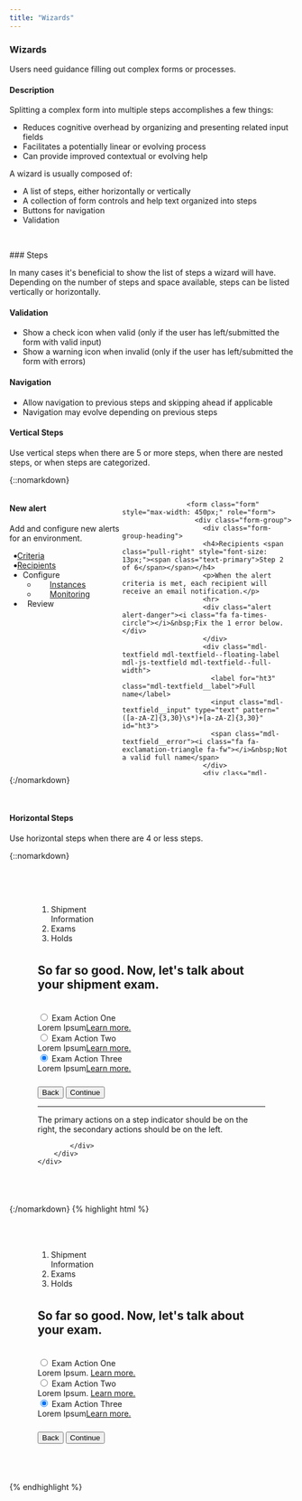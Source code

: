 ```yaml
---
title: "Wizards"
---
```


<div class="pl-pattern">
<h3>Wizards</h3>

Users need guidance filling out complex forms or processes.

#### Description
Splitting a complex form into multiple steps accomplishes a few things:

- Reduces cognitive overhead by organizing and presenting related input fields
- Facilitates a potentially linear or evolving process
- Can provide improved contextual or evolving help

A wizard is usually composed of:

- A list of steps, either horizontally or vertically
- A collection of form controls and help text organized into steps
- Buttons for navigation
- Validation

&nbsp;

</div>

<div class="pl-pattern">
### Steps

In many cases it's beneficial to show the list of steps a wizard will have. Depending on the number of steps and space available, steps can be listed vertically or horizontally.

#### Validation
- Show a check icon when valid (only if the user has left/submitted the form with valid input)
- Show a warning icon when invalid (only if the user has left/submitted the form with errors)

#### Navigation
- Allow navigation to previous steps and skipping ahead if applicable
- Navigation may evolve depending on previous steps

#### Vertical Steps
Use vertical steps when there are 5 or more steps, when there are nested steps, or when steps are categorized.

{::nomarkdown}
<div class="pl-preview">
<div class="">
    <div class="" style="max-width: 700px;">
        <div class="" style="display: inline-block; width: 100%;">
            <div style="width: 200px; min-height: 400px; float: left;">
                <div class="panel-body">
                    <h4>New alert</h4>
                    <p>Add and configure new alerts for an environment.</p>
                </div>
                <ul class="nav nav-stacked nav-tree" role="tab-list">
                    <li role="presentation"><a role="tab" href="#"><span style="margin-left: -10px;" class="fa fa-check"></span> Criteria</a></li>
                    <li class="active" role="presentation"><a role="tab" href="#"><i style="margin-left: -10px;" class="fa fa-times-circle"></i> Recipients</a>
                    </li>
                    <li class="disabled"><a style="style="margin-left: 20px;" role="tab">Configure</a>
                        <ul class="nav nav-stacked nav-tree" role="tab-list">
                            <li class="disabled" role="presentation"><a href=""><span style="margin-left: 10px; position: relative; top: 1px; width: 14px; display: inline-block;"></span>Instances</a></li>
                            <li class="disabled" role="presentation"><a href=""><span style="margin-left: 10px; position: relative; top: 1px; width: 14px; display: inline-block;"></span>Monitoring</a></li>
                        </ul>
                    </li>
                    <li class="disabled" role="presentation"><a role="tab"><span style="margin-left: -10px; position: relative; top: 1px; width: 14px; display: inline-block;"></span> Review</a></li>
                </ul>
            </div>
            <div class="panel panel-default" style="margin-left: 200px; height: 500px; max-height: 500px; overflow: auto; position: relative;">
                <div class="panel-body">

                    <form class="form" style="max-width: 450px;" role="form">
                      <div class="form-group">
                        <div class="form-group-heading">
                        <h4>Recipients <span class="pull-right" style="font-size: 13px;"><span class="text-primary">Step 2 of 6</span></span></h4>
                        <p>When the alert criteria is met, each recipient will receive an email notification.</p>
                        <hr>
                        <div class="alert alert-danger"><i class="fa fa-times-circle"></i>&nbsp;Fix the 1 error below.</div>
                        </div>
                        <div class="mdl-textfield mdl-textfield--floating-label mdl-js-textfield mdl-textfield--full-width">
                          <label for="ht3" class="mdl-textfield__label">Full name</label>
                          <input class="mdl-textfield__input" type="text" pattern="([a-zA-Z]{3,30}\s*)+[a-zA-Z]{3,30}" id="ht3">
                          <span class="mdl-textfield__error"><i class="fa fa-exclamation-triangle fa-fw"></i>&nbsp;Not a valid full name</span>
                        </div>
                        <div class="mdl-textfield mdl-textfield--floating-label mdl-js-textfield mdl-textfield--full-width">
                          <label for="ht4" class="mdl-textfield__label">Email</label>
                          <input class="mdl-textfield__input" type="text" pattern="^[a-zA-Z0-9_.+-]+@[a-zA-Z0-9-]+\.[a-zA-Z0-9-.]+$" id="ht4">
                          <p class="mdl-textfield__help">Email address of alert recipient</p>
                          <span class="mdl-textfield__error"><i class="fa fa-exclamation-triangle fa-fw"></i>&nbsp;Not a valid email address</span>
                        </div>
                      </div>
                      <button type="button" class="btn btn-default">Cancel</button>
                      <button type="submit" class="btn btn-primary pull-right">Continue</button>
                    </form>

                </div>
            </div>
        </div>
    </div>
</div>
</div>
{:/nomarkdown}

&nbsp;

#### Horizontal Steps
Use horizontal steps when there are 4 or less steps.


{::nomarkdown}
<div class="pl-preview">
<div class="">
    <div class="" style="max-width: 700px; margin-auto;">
        <div style="padding: 50px; overflow: auto; position: relative;">
            <ol class="nav-steps">
                <li  style="width:33.3%">
                    <span>Shipment Information</span>
                </li>
                <li class="active" style="width:33.3%">
                    <span>Exams</span>
                </li>
                <li class="" style="width:33.3%">
                    <span>Holds</span>
                </li>
            </ol>
            <h2 style="margin: 36px 0;" class="text-center">So far so good. Now, let's talk about your shipment exam.</h2>
            <div style="margin: 18px 0;">
                <form class="" role="form">
                    <div class="form-group">
                         <div class="radio">
                              <label class="mdl-radio mdl-js-radio mdl-js-ripple-effect">
                                <input type="radio" class="mdl-radio__button" name="optionsRadios" id="optionsRadios1" value="option1" checked>
                                <span class="mdl-radio__label">Exam Action One
                                    <div class="text-muted">Lorem Ipsum<a href="#">Learn more.</a></div>                                
                                </span>
                              </label>
                        </div>
                         <div class="radio">
                              <label class="mdl-radio mdl-js-radio mdl-js-ripple-effect">
                                <input type="radio" class="mdl-radio__button" name="optionsRadios" id="optionsRadios1" value="option1" checked>
                                <span class="mdl-radio__label">Exam Action Two
                                    <div class="text-muted">Lorem Ipsum<a href="#">Learn more.</a></div>                                
                                </span>
                              </label>
                        </div>
                         <div class="radio">
                              <label class="mdl-radio mdl-js-radio mdl-js-ripple-effect">
                                <input type="radio" class="mdl-radio__button" name="optionsRadios" id="optionsRadios1" value="option1" checked>
                                <span class="mdl-radio__label">Exam Action Three
                                    <div class="text-muted">Lorem Ipsum<a href="#">Learn more.</a></div>
                                </span>
                              </label>
                        </div>
                    </div>
                </form>
                <div class="text-right" style="margin-top: 24px;">
                    <button class="btn btn-default pull-left">Back</button>
                    <button class="btn btn-primary">Continue</button>
                </div>
                <hr/>
                <p>The primary actions on a step indicator should be on the right, the secondary actions should be on the left.</p>

            </div>
        </div>
    </div>
</div>
</div>
{:/nomarkdown}
{% highlight html %}
<div class="">
    <div class="" style="max-width: 700px; margin-auto;">
        <div style="padding: 50px; overflow: auto; position: relative;">
            <ol class="nav-steps">
                <li  style="width:33.3%">
                    <span>Shipment Information</span>
                </li>
                <li class="active" style="width:33.3%">
                    <span>Exams</span>
                </li>
                <li class="" style="width:33.3%">
                    <span>Holds</span>
                </li>
            </ol>
            <h2 style="margin: 36px 0;" class="text-center">So far so good. Now, let's talk about your exam.</h2>
            <div style="margin: 18px 0;">
                <form class="" role="form">
                    <div class="form-group">
                         <div class="radio">
                              <label class="mdl-radio mdl-js-radio mdl-js-ripple-effect">
                                <input type="radio" class="mdl-radio__button" name="optionsRadios" id="optionsRadios1" value="option1" checked>
                                <span class="mdl-radio__label">Exam Action One
                                    <div class="text-muted">Lorem Ipsum. <a href="#">Learn more.</a></div>                                
                                </span>
                              </label>
                        </div>
                         <div class="radio">
                              <label class="mdl-radio mdl-js-radio mdl-js-ripple-effect">
                                <input type="radio" class="mdl-radio__button" name="optionsRadios" id="optionsRadios1" value="option1" checked>
                                <span class="mdl-radio__label">Exam Action Two
                                    <div class="text-muted">Lorem Ipsum. <a href="#">Learn more.</a></div>                                
                                </span>
                              </label>
                        </div>
                         <div class="radio">
                              <label class="mdl-radio mdl-js-radio mdl-js-ripple-effect">
                                <input type="radio" class="mdl-radio__button" name="optionsRadios" id="optionsRadios1" value="option1" checked>
                                <span class="mdl-radio__label">Exam Action Three
                                    <div class="text-muted">Lorem Ipsum<a href="#">Learn more.</a></div>
                                </span>
                              </label>
                        </div>
                    </div>
                </form>
                <div class="text-right" style="margin-top: 24px;">
                    <button class="btn btn-default pull-left">Back</button>
                    <button class="btn btn-primary">Continue</button>
                </div>
            </div>
        </div>
    </div>
</div>
{% endhighlight %}
</div>

</div>
